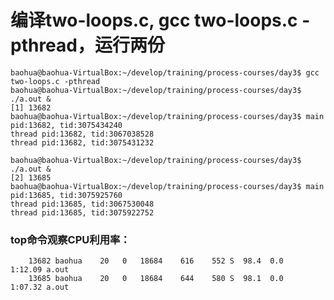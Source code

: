 # 编译two-loops.c, gcc two-loops.c -pthread，运行两份

    baohua@baohua-VirtualBox:~/develop/training/process-courses/day3$ gcc two-loops.c -pthread
    baohua@baohua-VirtualBox:~/develop/training/process-courses/day3$ ./a.out &
    [1] 13682
    baohua@baohua-VirtualBox:~/develop/training/process-courses/day3$ main pid:13682, tid:3075434240
    thread pid:13682, tid:3067038528
    thread pid:13682, tid:3075431232

    baohua@baohua-VirtualBox:~/develop/training/process-courses/day3$ ./a.out &
    [2] 13685
    baohua@baohua-VirtualBox:~/develop/training/process-courses/day3$ main pid:13685, tid:3075925760
    thread pid:13685, tid:3067530048
    thread pid:13685, tid:3075922752
### top命令观察CPU利用率：
        13682 baohua    20   0   18684    616    552 S  98.4  0.0   1:12.09 a.out
        13685 baohua    20   0   18684    644    580 S  98.1  0.0   1:07.32 a.out 

    
